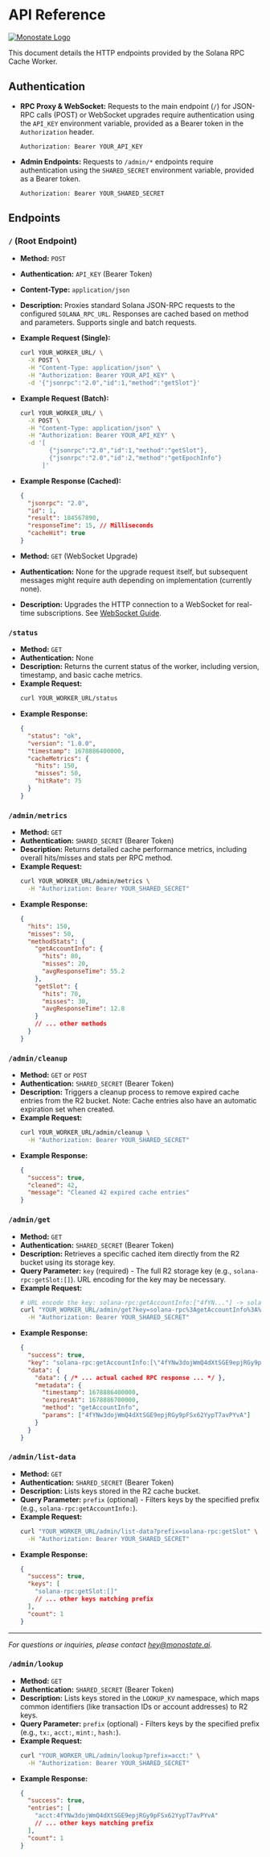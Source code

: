 # API Reference

[![Monostate Logo](../Logo%20monostate%20completo%20png%20preto.png)](../README.md)

This document details the HTTP endpoints provided by the Solana RPC Cache Worker.

## Authentication

- **RPC Proxy & WebSocket:** Requests to the main endpoint (`/`) for JSON-RPC calls (POST) or WebSocket upgrades require authentication using the `API_KEY` environment variable, provided as a Bearer token in the `Authorization` header.
  ```
  Authorization: Bearer YOUR_API_KEY
  ```
- **Admin Endpoints:** Requests to `/admin/*` endpoints require authentication using the `SHARED_SECRET` environment variable, provided as a Bearer token.
  ```
  Authorization: Bearer YOUR_SHARED_SECRET
  ```

## Endpoints

### `/` (Root Endpoint)

- **Method:** `POST`
- **Authentication:** `API_KEY` (Bearer Token)
- **Content-Type:** `application/json`
- **Description:** Proxies standard Solana JSON-RPC requests to the configured `SOLANA_RPC_URL`. Responses are cached based on method and parameters. Supports single and batch requests.
- **Example Request (Single):**
  ```bash
  curl YOUR_WORKER_URL/ \
    -X POST \
    -H "Content-Type: application/json" \
    -H "Authorization: Bearer YOUR_API_KEY" \
    -d '{"jsonrpc":"2.0","id":1,"method":"getSlot"}'
  ```
- **Example Request (Batch):**
  ```bash
  curl YOUR_WORKER_URL/ \
    -X POST \
    -H "Content-Type: application/json" \
    -H "Authorization: Bearer YOUR_API_KEY" \
    -d '[
          {"jsonrpc":"2.0","id":1,"method":"getSlot"},
          {"jsonrpc":"2.0","id":2,"method":"getEpochInfo"}
        ]'
  ```
- **Example Response (Cached):**
  ```json
  {
    "jsonrpc": "2.0",
    "id": 1,
    "result": 184567890,
    "responseTime": 15, // Milliseconds
    "cacheHit": true
  }
  ```

- **Method:** `GET` (WebSocket Upgrade)
- **Authentication:** None for the upgrade request itself, but subsequent messages might require auth depending on implementation (currently none).
- **Description:** Upgrades the HTTP connection to a WebSocket for real-time subscriptions. See [WebSocket Guide](WEBSOCKETS.md).

### `/status`

- **Method:** `GET`
- **Authentication:** None
- **Description:** Returns the current status of the worker, including version, timestamp, and basic cache metrics.
- **Example Request:**
  ```bash
  curl YOUR_WORKER_URL/status
  ```
- **Example Response:**
  ```json
  {
    "status": "ok",
    "version": "1.0.0",
    "timestamp": 1678886400000,
    "cacheMetrics": {
      "hits": 150,
      "misses": 50,
      "hitRate": 75
    }
  }
  ```

### `/admin/metrics`

- **Method:** `GET`
- **Authentication:** `SHARED_SECRET` (Bearer Token)
- **Description:** Returns detailed cache performance metrics, including overall hits/misses and stats per RPC method.
- **Example Request:**
  ```bash
  curl YOUR_WORKER_URL/admin/metrics \
    -H "Authorization: Bearer YOUR_SHARED_SECRET"
  ```
- **Example Response:**
  ```json
  {
    "hits": 150,
    "misses": 50,
    "methodStats": {
      "getAccountInfo": {
        "hits": 80,
        "misses": 20,
        "avgResponseTime": 55.2
      },
      "getSlot": {
        "hits": 70,
        "misses": 30,
        "avgResponseTime": 12.8
      }
      // ... other methods
    }
  }
  ```

### `/admin/cleanup`

- **Method:** `GET` or `POST`
- **Authentication:** `SHARED_SECRET` (Bearer Token)
- **Description:** Triggers a cleanup process to remove expired cache entries from the R2 bucket. Note: Cache entries also have an automatic expiration set when created.
- **Example Request:**
  ```bash
  curl YOUR_WORKER_URL/admin/cleanup \
    -H "Authorization: Bearer YOUR_SHARED_SECRET"
  ```
- **Example Response:**
  ```json
  {
    "success": true,
    "cleaned": 42,
    "message": "Cleaned 42 expired cache entries"
  }
  ```

### `/admin/get`

- **Method:** `GET`
- **Authentication:** `SHARED_SECRET` (Bearer Token)
- **Description:** Retrieves a specific cached item directly from the R2 bucket using its storage key.
- **Query Parameter:** `key` (required) - The full R2 storage key (e.g., `solana-rpc:getSlot:[]`). URL encoding for the key may be necessary.
- **Example Request:**
  ```bash
  # URL encode the key: solana-rpc:getAccountInfo:["4fYN..."] -> solana-rpc:getAccountInfo:%5B%224fYN...%22%5D
  curl "YOUR_WORKER_URL/admin/get?key=solana-rpc%3AgetAccountInfo%3A%5B%224fYNw3dojWmQ4dXtSGE9epjRGy9pFSx62YypT7avPYvA%22%5D" \
    -H "Authorization: Bearer YOUR_SHARED_SECRET"
  ```
- **Example Response:**
  ```json
  {
    "success": true,
    "key": "solana-rpc:getAccountInfo:[\"4fYNw3dojWmQ4dXtSGE9epjRGy9pFSx62YypT7avPYvA\"]",
    "data": {
      "data": { /* ... actual cached RPC response ... */ },
      "metadata": {
        "timestamp": 1678886400000,
        "expiresAt": 1678886700000,
        "method": "getAccountInfo",
        "params": ["4fYNw3dojWmQ4dXtSGE9epjRGy9pFSx62YypT7avPYvA"]
      }
    }
  }
  ```

### `/admin/list-data`

- **Method:** `GET`
- **Authentication:** `SHARED_SECRET` (Bearer Token)
- **Description:** Lists keys stored in the R2 cache bucket.
- **Query Parameter:** `prefix` (optional) - Filters keys by the specified prefix (e.g., `solana-rpc:getAccountInfo:`).
- **Example Request:**
  ```bash
  curl "YOUR_WORKER_URL/admin/list-data?prefix=solana-rpc:getSlot" \
    -H "Authorization: Bearer YOUR_SHARED_SECRET"
  ```
- **Example Response:**
  ```json
  {
    "success": true,
    "keys": [
      "solana-rpc:getSlot:[]"
      // ... other keys matching prefix
    ],
    "count": 1
  }
  ```

---

*For questions or inquiries, please contact [hey@monostate.ai](mailto:hey@monostate.ai).*

### `/admin/lookup`

- **Method:** `GET`
- **Authentication:** `SHARED_SECRET` (Bearer Token)
- **Description:** Lists keys stored in the `LOOKUP_KV` namespace, which maps common identifiers (like transaction IDs or account addresses) to R2 keys.
- **Query Parameter:** `prefix` (optional) - Filters keys by the specified prefix (e.g., `tx:`, `acct:`, `mint:`, `hash:`).
- **Example Request:**
  ```bash
  curl "YOUR_WORKER_URL/admin/lookup?prefix=acct:" \
    -H "Authorization: Bearer YOUR_SHARED_SECRET"
  ```
- **Example Response:**
  ```json
  {
    "success": true,
    "entries": [
      "acct:4fYNw3dojWmQ4dXtSGE9epjRGy9pFSx62YypT7avPYvA"
      // ... other keys matching prefix
    ],
    "count": 1
  }

